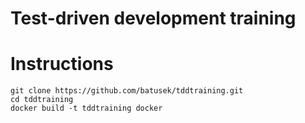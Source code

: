 # Test-driven development training

# Instructions

```
git clone https://github.com/batusek/tddtraining.git
cd tddtraining
docker build -t tddtraining docker
```


